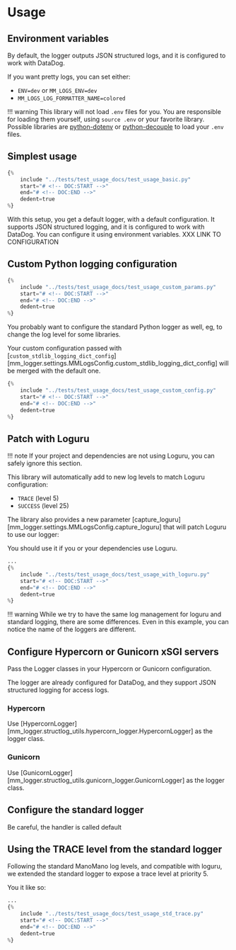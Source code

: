 # Usage

 <!-- You should read the docs using Mkdocs, not this file! -->

## Environment variables

By default, the logger outputs JSON structured logs, and it is configured to work with DataDog.

If you want pretty logs, you can set either:

- `ENV=dev` or `MM_LOGS_ENV=dev`
- `MM_LOGS_LOG_FORMATTER_NAME=colored`

!!! warning
    This library will not load `.env` files for you.
    You are responsible for loading them yourself, using `source .env` or your favorite library.
    Possible libraries are [python-dotenv](https://pypi.org/project/python-dotenv/) or [python-decouple](https://pypi.org/project/python-decouple/) to load your `.env` files.

## Simplest usage

```python
{%
    include "../tests/test_usage_docs/test_usage_basic.py"
    start="# <!-- DOC:START -->"
    end="# <!-- DOC:END -->"
    dedent=true
%}
```

With this setup, you get a default logger, with a default configuration.
It supports JSON structured logging, and it is configured to work with DataDog.
You can configure it using environment variables. XXX LINK TO CONFIGURATION

## Custom Python logging configuration

```python
{%
    include "../tests/test_usage_docs/test_usage_custom_params.py"
    start="# <!-- DOC:START -->"
    end="# <!-- DOC:END -->"
    dedent=true
%}
```

You probably want to configure the standard Python logger as well, eg, to change the log level for some libraries.

Your custom configuration passed with [`custom_stdlib_logging_dict_config`][mm_logger.settings.MMLogsConfig.custom_stdlib_logging_dict_config] will be merged with the default one.

```python
{%
    include "../tests/test_usage_docs/test_usage_custom_config.py"
    start="# <!-- DOC:START -->"
    end="# <!-- DOC:END -->"
    dedent=true
%}
```


## Patch with Loguru

!!! note
    If your project and dependencies are not using Loguru, you can safely ignore this section.

This library will automatically add to new log levels to match Loguru configuration:

- `TRACE` (level 5)
- `SUCCESS` (level 25)

The library also provides a new parameter [capture_loguru][mm_logger.settings.MMLogsConfig.capture_loguru] that will patch Loguru to use our logger:

You should use it if you or your dependencies use Loguru.

```python
...
{%
    include "../tests/test_usage_docs/test_usage_with_loguru.py"
    start="# <!-- DOC:START -->"
    end="# <!-- DOC:END -->"
    dedent=true
%}
```

!!! warning
    While we try to have the same log management for loguru and standard logging, there are some differences.
    Even in this example, you can notice the name of the loggers are different.


## Configure Hypercorn or Gunicorn xSGI servers

Pass the Logger classes in your Hypercorn or Gunicorn configuration.

The logger are already configured for DataDog, and they support JSON structured logging for access logs.

### Hypercorn

Use [HypercornLogger][mm_logger.structlog_utils.hypercorn_logger.HypercornLogger] as the logger class.

### Gunicorn

Use [GunicornLogger][mm_logger.structlog_utils.gunicorn_logger.GunicornLogger] as the logger class.

## Configure the standard logger

Be careful, the handler is called default

## Using the TRACE level from the standard logger

Following the standard ManoMano log levels, and compatible with loguru,
we extended the standard logger to expose a trace level at priority 5.

You it like so:

```python
...
{%
    include "../tests/test_usage_docs/test_usage_std_trace.py"
    start="# <!-- DOC:START -->"
    end="# <!-- DOC:END -->"
    dedent=true
%}
```
